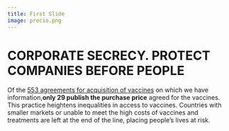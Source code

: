 ```yaml
---
title: First Slide
image: precio.png
---
```


# CORPORATE SECRECY. PROTECT COMPANIES BEFORE PEOPLE

Of the [553 agreements for acquisition of vaccines](https://www.unicef.org/supply/covid-19-vaccine-market-dashboard) on which we have information,**only 29 publish the purchase price** agreed for the vaccines. This practice heightens inequalities in access to vaccines. Countries with smaller markets or unable to meet the high costs of vaccines and treatments are left at the end of the line, placing people’s lives at risk.
